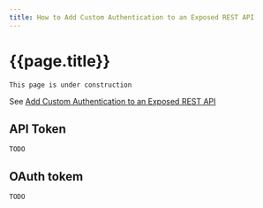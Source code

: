 ```yaml
---
title: How to Add Custom Authentication to an Exposed REST API
---
```

# {{page.title}}

    This page is under construction

See [Add Custom Authentication to an Exposed REST API](https://success.outsystems.com/documentation/11/extensibility_and_integration/rest/expose_rest_apis/add_custom_authentication_to_an_exposed_rest_api/)

## API Token

    TODO

## OAuth tokem

    TODO
